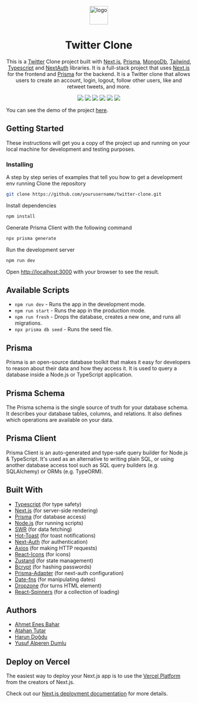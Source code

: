 <div align="center">

<img src="https://user-images.githubusercontent.com/99184393/217984715-374189af-0e66-41cd-bca4-445b6045797e.png" alt="logo" width="50" height="auto" />
  
# Twitter Clone
This is a [Twitter](https://twitter.com) Clone project built with [Next.js](https://nextjs.org/), [Prisma](https://www.prisma.io/), [MongoDb](https://www.mongodb.com/), [Tailwind](https://tailwindcss.com/), [Typescript](https://www.typescriptlang.org/) and [NextAuth](https://next-auth.js.org/) libraries. It is a full-stack project that uses [Next.js](https://nextjs.org/) for the frontend and [Prisma](https://www.prisma.io/) for the backend. It is a Twitter clone that allows users to create an account, login, logout, follow other users, like and retweet tweets, and more.
  
  
<!-- Badges -->

<a href="https://twitter-clone-hd.vercel.app/" target="_blank">![](https://img.shields.io/website-up-down-green-red/http/monip.org.svg)</a>
![](https://img.shields.io/badge/Maintained-Yes-indigo)
![](https://img.shields.io/github/forks/harundogdu/twitter-clone.svg)
![](https://img.shields.io/github/stars/harundogdu/twitter-clone.svg)
![](https://img.shields.io/github/issues/harundogdu/twitter-clone)
![](https://img.shields.io/github/last-commit/harundogdu/twitter-clone)

</div>

You can see the demo of the project [here](https://twitter-clone-hd.vercel.app/).

## Getting Started

These instructions will get you a copy of the project up and running on your local machine for development and testing purposes.

<h3>Installing</h3>

A step by step series of examples that tell you how to get a development env running
Clone the repository

```bash
git clone https://github.com/yourusername/twitter-clone.git
```

<p>Install dependencies</p>

```bash
npm install
```

<p>Generate Prisma Client with the following command</p>

```bash
npx prisma generate
```

<p>Run the development server</p>

```bash
npm run dev
```

Open [http://localhost:3000](http://localhost:3000) with your browser to see the result.

## Available Scripts

<ul>
<li><code>npm run dev</code> - Runs the app in the development mode.</li>
<li><code>npm run start</code> - Runs the app in the production mode.</li>
<li><code>npm run fresh</code> - Drops the database, creates a new one, and runs all migrations.</li>
<li><code>npx prisma db seed</code> - Runs the seed file.</li>
</ul>

## Prisma

Prisma is an open-source database toolkit that makes it easy for developers to reason about their data and how they access it. It is used to query a database inside a Node.js or TypeScript application.

## Prisma Schema

The Prisma schema is the single source of truth for your database schema. It describes your database tables, columns, and relations. It also defines which operations are available on your data.

## Prisma Client

Prisma Client is an auto-generated and type-safe query builder for Node.js & TypeScript. It's used as an alternative to writing plain SQL, or using another database access tool such as SQL query builders (e.g. SQLAlchemy) or ORMs (e.g. TypeORM).

## Built With

<ul>
<li>
<a href="https://www.typescriptlang.org/">Typescript</a><span> (for type safety)<span></li>
<li><a href="https://nextjs.org/">Next.js</a><span></span> (for server-side rendering)</span></li>
<li><a href="https://www.prisma.io/">Prisma</a><span> (for database access)</span>
</li>
<li><a href="https://nodejs.org/api/modules.html">Node.js</a><span> (for running scripts)</span>
</li>
<li><a href="https://www.npmjs.com/package/swr">SWR</a><span> (for data fetching)</span>
</li>
<li><a href="https://www.npmjs.com/package/react-hot-toast">Hot-Toast</a><span> (for toast notifications)</span>
</li>
<li><a href="https://www.npmjs.com/package/next-auth">Next-Auth</a><span> (for authentication)</span>
</li>
<li><a href="https://www.npmjs.com/package/axios">Axios</a><span> (for making HTTP requests)</span>
</li>
<li><a href="https://www.npmjs.com/package/react-icons">React-Icons</a><span> (for icons)</span>
</li>
<li><a href="https://www.npmjs.com/package/zustand">Zustand</a><span> (for state management)</span>
</li>
<li><a href="https://www.npmjs.com/package/bcrypt">Bcrypt</a><span> (for hashing passwords)</span>
</li>
<li><a href="https://www.npmjs.com/package/@next-auth/prisma-adapter">Prisma-Adapter</a><span> (for next-auth configuration)</span>
</li>
<li><a href="https://www.npmjs.com/package/date-fns">Date-fns</a><span> (for manipulating dates)</span>
</li>
<li><a href="https://www.npmjs.com/package/dropzone">Dropzone</a><span> (for turns HTML element)</span>
</li>
<li><a href="https://www.npmjs.com/package/react-spinners">React-Spinners</a><span> (for a collection of loading)</span>
</li>
</ul>

## Authors

<ul>
<li><a href="https://github.com/ahmetenesbahar">Ahmet Enes Bahar</a></li>
<li><a href="https://github.com/atahantutar">Atahan Tutar</a></li>
<li><a href="https://github.com/harundogdu">Harun Doğdu</a></li>
<li><a href="https://github.com/yusufalperendumlu">Yusuf Alperen Dumlu</a></li>
</ul>

## Deploy on Vercel

The easiest way to deploy your Next.js app is to use the [Vercel Platform](https://vercel.com/new?utm_medium=default-template&filter=next.js&utm_source=create-next-app&utm_campaign=create-next-app-readme) from the creators of Next.js.

Check out our [Next.js deployment documentation](https://nextjs.org/docs/deployment) for more details.

